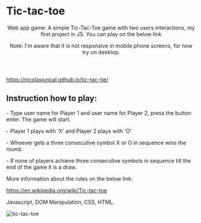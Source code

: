 # Tic-tac-toe
<body>
<header>
Web app game:
 A simple Tic-Tac-Toe game with two users interactions, my first project in JS.
 You can play on the below link
 
 Note: I'm aware that it is not responsive in mobile phone screens, for now try on desktop.
</header>
  <a href="https://nicolasjuncal.github.io/tic-tac-tie/">https://nicolasjuncal.github.io/tic-tac-tie/ </a>
<section>
  <h1>Instruction how to play:</h1>
 <p> - Type user name for Player 1 and user name for Player 2, press the button enter. The game will start.</p>
 <p> - Player 1 plays with 'X' and Player 2 plays with 'O'</p>
 <p>- Whoever gets a three consecutive symbol X or O in sequence wins the round.</p>
 <p> - If none of players achieve three consecutive symbols in sequence till the end of the game it is a draw.</p>
 <p> More information about the rules on the below link:
 <p> <a href="https://en.wikipedia.org/wiki/Tic-tac-toe">https://en.wikipedia.org/wiki/Tic-tac-toe</a></p>
</section>
  
<section>  
<p class="tic-tac-toe-html>
The utilization of HTML was mainly to create a visual interation with the users and separate the content in order to make sense and be organised. Giving classes and IDs to particular tags and DOM manipulation was part essential to make it work.
</p>
<p class="tic-tac-toe-javascript>
Javascript, DOM Manipulation, CSS, HTML.
</p>
 
![tic-tac-toe](https://user-images.githubusercontent.com/88309853/139786326-54323521-c68a-47ff-90b0-c01daaf547f8.gif)


</body>
